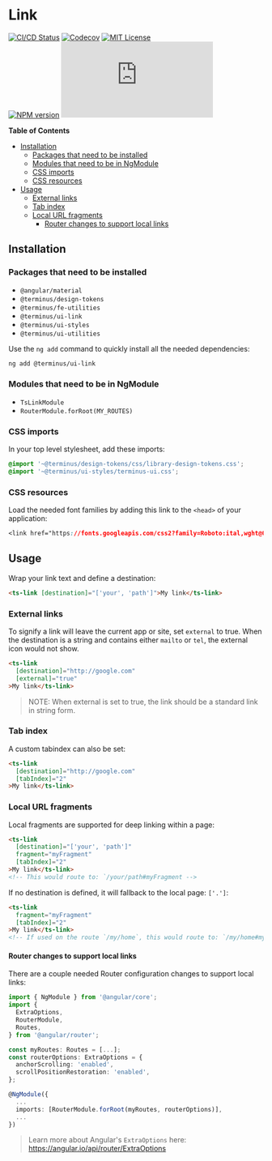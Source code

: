 <h1>Link</h1>

[![CI/CD Status][github-action-badge]][github-action-link] [![Codecov][codecov-badge]][codecov-project] [![MIT License][license-image]][license-url]  
[![NPM version][npm-version-image]][npm-package] [![Library size][file-size-badge]][raw-distribution-js]

<!-- START doctoc generated TOC please keep comment here to allow auto update -->
<!-- DON'T EDIT THIS SECTION, INSTEAD RE-RUN doctoc TO UPDATE -->
**Table of Contents**

- [Installation](#installation)
  - [Packages that need to be installed](#packages-that-need-to-be-installed)
  - [Modules that need to be in NgModule](#modules-that-need-to-be-in-ngmodule)
  - [CSS imports](#css-imports)
  - [CSS resources](#css-resources)
- [Usage](#usage)
  - [External links](#external-links)
  - [Tab index](#tab-index)
  - [Local URL fragments](#local-url-fragments)
    - [Router changes to support local links](#router-changes-to-support-local-links)

<!-- END doctoc generated TOC please keep comment here to allow auto update -->

## Installation

### Packages that need to be installed

- `@angular/material`
- `@terminus/design-tokens`
- `@terminus/fe-utilities`
- `@terminus/ui-link`
- `@terminus/ui-styles`
- `@terminus/ui-utilities`

Use the `ng add` command to quickly install all the needed dependencies:

```bash
ng add @terminus/ui-link
```

### Modules that need to be in NgModule

- `TsLinkModule`
- `RouterModule.forRoot(MY_ROUTES)`

### CSS imports

In your top level stylesheet, add these imports:

```css
@import '~@terminus/design-tokens/css/library-design-tokens.css';
@import '~@terminus/ui-styles/terminus-ui.css';
```  

### CSS resources

Load the needed font families by adding this link to the `<head>` of your application:

```css
<link href="https://fonts.googleapis.com/css2?family=Roboto:ital,wght@0,400;0,500;0,700;1,400&display=swap" rel="stylesheet">
```

## Usage

Wrap your link text and define a destination:

```html
<ts-link [destination]="['your', 'path']">My link</ts-link>
```

### External links

To signify a link will leave the current app or site, set `external` to true. 
When the destination is a string and contains either `mailto` or `tel`, the external icon would not show.

```html
<ts-link
  [destination]="http://google.com"
  [external]="true"
>My link</ts-link>
```

> NOTE: When external is set to true, the link should be a standard link in string form.


### Tab index

A custom tabindex can also be set:

```html
<ts-link
  [destination]="http://google.com"
  [tabIndex]="2"
>My link</ts-link>
```


### Local URL fragments

Local fragments are supported for deep linking within a page:

```html
<ts-link
  [destination]="['your', 'path']"
  fragment="myFragment"
  [tabIndex]="2"
>My link</ts-link>
<!-- This would route to: `/your/path#myFragment -->
```

If no destination is defined, it will fallback to the local page: `['.']`:

```html
<ts-link
  fragment="myFragment"
  [tabIndex]="2"
>My link</ts-link>
<!-- If used on the route `/my/home`, this would route to: `/my/home#myFragment` -->
```

#### Router changes to support local links

There are a couple needed Router configuration changes to support local links:

```typescript
import { NgModule } from '@angular/core';
import {
  ExtraOptions,
  RouterModule,
  Routes,
} from '@angular/router';

const myRoutes: Routes = [...];
const routerOptions: ExtraOptions = {
  anchorScrolling: 'enabled',
  scrollPositionRestoration: 'enabled',
};

@NgModule({
  ...
  imports: [RouterModule.forRoot(myRoutes, routerOptions)],
  ...
})
```

> Learn more about Angular's `ExtraOptions` here: https://angular.io/api/router/ExtraOptions
 
 
<!-- Links -->
[license-url]:         https://github.com/GetTerminus/terminus-oss/blob/release/LICENSE
[license-image]:       http://img.shields.io/badge/license-MIT-blue.svg
[codecov-project]:     https://codecov.io/gh/GetTerminus/terminus-oss
[codecov-badge]:       https://codecov.io/gh/GetTerminus/terminus-oss/branch/release/graph/badge.svg
[npm-version-image]:   http://img.shields.io/npm/v/@terminus/ui-link.svg
[npm-package]:         https://www.npmjs.com/package/@terminus/ui-link
[github-action-badge]: https://github.com/GetTerminus/terminus-oss/workflows/Release%20CI/badge.svg
[github-action-link]:  https://github.com/GetTerminus/terminus-oss/actions?query=workflow%3A%22CI+Release%22
[file-size-badge]:     http://img.badgesize.io/https://unpkg.com/@terminus/ui-link/bundles/terminus-ui-link.umd.min.js?compression=gzip
[raw-distribution-js]: https://unpkg.com/@terminus/ui-link/bundles/terminus-ui-link.umd.js
